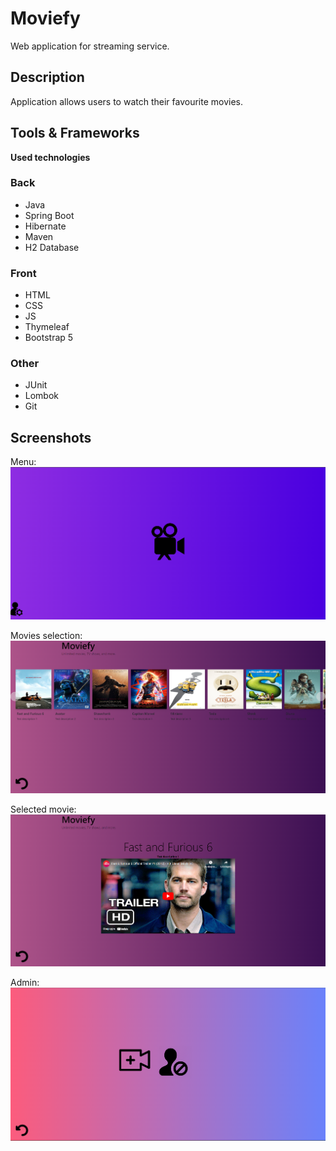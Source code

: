 # Moviefy

Web application for streaming service.

## Description

Application allows users to watch their favourite movies.

## Tools & Frameworks

**Used technologies**
### Back
* Java
* Spring Boot
* Hibernate
* Maven
* H2 Database

### Front
* HTML
* CSS
* JS
* Thymeleaf
* Bootstrap 5

### Other
* JUnit
* Lombok
* Git

## Screenshots


Menu:
![](https://github.com/DawidWilkowski/moviesSpringBoot/blob/master/images/index.png)

Movies selection:
![](https://github.com/DawidWilkowski/moviesSpringBoot/blob/master/images/movies.png)

Selected movie:
![](https://github.com/DawidWilkowski/moviesSpringBoot/blob/master/images/singleMovie.png)

Admin:
![](https://github.com/DawidWilkowski/moviesSpringBoot/blob/master/images/admin.png)
